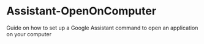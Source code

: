 # Assistant-OpenOnComputer
Guide on how to set up a Google Assistant command to open an application on your computer
